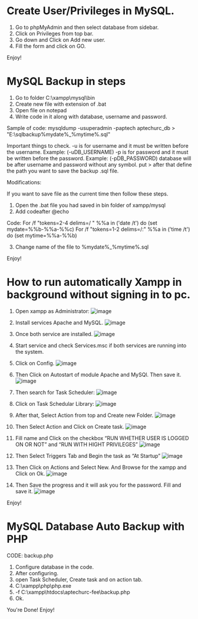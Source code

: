 # Create User/Privileges in MySQL.

1. Go to phpMyAdmin and then select database from sidebar.
2. Click on Privileges from top bar.
3. Go down and Click on Add new user. 
4. Fill the form and click on GO.

Enjoy!


# MySQL Backup in steps

1. Go to folder C:\xampp\mysql\bin
2. Create new file with extension of .bat
3. Open file on notepad 
4. Write code in it along with database, username and password. 

Sample of code: 
mysqldump -usuperadmin -paptech aptechurc_db > "E:\sqlbackup\%mydate%_%mytime%.sql"

Important things to check.
-u is for username and it must be written before the username. Example: (-uDB_USERNAME)
-p is for password and it must be written before the password. Example: (-pDB_PASSWORD)
database will be after username and password without any symbol. 
put > 
after that define the path you want to save the backup .sql file. 


Modifications:

If you want to save file as the current time then follow these steps.

1. Open the .bat file you had saved in bin folder of xampp/mysql
2. Add codeafter @echo 

Code:
For /f "tokens=2-4 delims=/ " %%a in ('date /t') do (set mydate=%%b-%%a-%%c)
For /f "tokens=1-2 delims=/:" %%a in ('time /t') do (set mytime=%%a-%%b)

3. Change name of the file to %mydate%_%mytime%.sql

Enjoy!



# How to run automatically Xampp in background without signing in to pc.

1. Open xampp as Administrator:
 ![image](https://user-images.githubusercontent.com/81623971/192119261-db1a6575-2684-4294-82e1-2b686f96966b.png)


2. Install services Apache and MySQL.
 ![image](https://user-images.githubusercontent.com/81623971/192119266-c68bac68-b124-420b-a0b8-17ed5f2a6941.png)


3. Once both service are installed. 
 ![image](https://user-images.githubusercontent.com/81623971/192119267-6bc37573-5f5c-4441-b0d7-8d830d1c84d0.png)


4. Start service and check Services.msc if both services are running into the system.

5. Click on Config.
 ![image](https://user-images.githubusercontent.com/81623971/192119272-45a5fa07-ba96-428f-b4a2-c1ee24636d0e.png)


6. Then Click on Autostart of module Apache and MySQl. Then save it.
![image](https://user-images.githubusercontent.com/81623971/192119275-28d28e43-e461-485c-8f32-f4c63fb885df.png)

 

7. Then search for Task Scheduler:
 ![image](https://user-images.githubusercontent.com/81623971/192119278-10919e51-f7d3-456a-9eab-4e6da73833c6.png)


8. Click on Task Schedular Library:
 ![image](https://user-images.githubusercontent.com/81623971/192119281-84f05d8f-0f65-4e4a-8362-a394302948ac.png)


9. After that, Select Action from top and Create new Folder. 
![image](https://user-images.githubusercontent.com/81623971/192119282-506eebfd-cf18-4495-97b8-bb86c8e55d61.png)

 

10. Then Select Action and Click on Create task.
 ![image](https://user-images.githubusercontent.com/81623971/192119287-8ba36503-df26-4fdc-8242-df5d6e7b127e.png)


11.  Fill name and Click on the checkbox “RUN WHETHER USER IS LOGGED ON OR NOT” and “RUN WITH HIGHT PRIVILEGES” 
![image](https://user-images.githubusercontent.com/81623971/192119294-0ebd448f-d76c-49f8-bff3-756c3c27f86b.png)


12. Then Select Triggers Tab and Begin the task as “At Startup”
![image](https://user-images.githubusercontent.com/81623971/192119297-cfb37544-246e-4960-ae80-23c83d2c264b.png)

 
13. Then Click on Actions and Select New. And Browse for the xampp and Click on Ok. 
![image](https://user-images.githubusercontent.com/81623971/192119303-7a5f8633-11ea-4f98-93c7-3dd8a0a9e2cd.png)

 

14. Then Save the progress and it will ask you for the password. 
Fill and save it.
 ![image](https://user-images.githubusercontent.com/81623971/192119306-8e2fa36d-59af-4f4b-b71a-137f8592eac7.png)



Enjoy!


# MySQL Database Auto Backup with PHP

CODE: backup.php

1. Configure database in the code. 
2. After configuring. 
3. open Task Scheduler, Create task and on action tab. 
4. C:\xampp\php\php.exe
5. -f C:\xampp\htdocs\aptechurc-fee\backup.php
6. Ok. 

You're Done! Enjoy!
